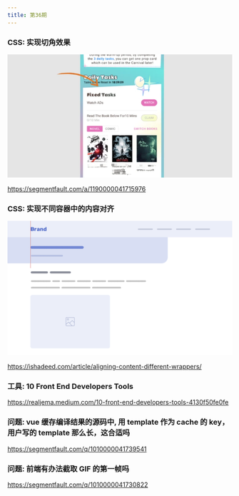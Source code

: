 ```yaml
---
title: 第36期
---
```


### CSS: 实现切角效果

![](../../public/images/36/183600367-c873beada660b10e_fix732.webp)

https://segmentfault.com/a/1190000041715976

### CSS: 实现不同容器中的内容对齐

![](../../public/images/36/wrapper-align-1.png)

https://ishadeed.com/article/aligning-content-different-wrappers/

### 工具: 10 Front End Developers Tools

https://realjema.medium.com/10-front-end-developers-tools-4130f50fe0fe

### 问题: vue 缓存编译结果的源码中, 用 template 作为 cache 的 key，用户写的 template 那么长，这合适吗

https://segmentfault.com/q/1010000041739541

### 问题: 前端有办法截取 GIF 的第一帧吗

https://segmentfault.com/q/1010000041730822
